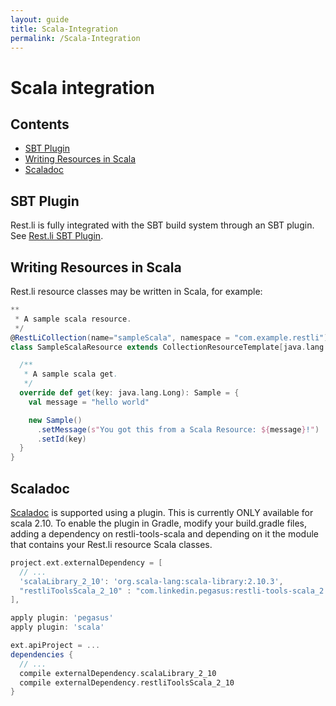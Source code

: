 ```yaml
---
layout: guide
title: Scala-Integration
permalink: /Scala-Integration
---
```

# Scala integration

## Contents

* [SBT Plugin](#sbt-plugin)
* [Writing Resources in Scala](#writing-resources-in-scala)
* [Scaladoc](#scaladoc)

## SBT Plugin

Rest.li is fully integrated with the SBT build system through an SBT plugin.  See [Rest.li SBT Plugin](https://github.com/linkedin/rest.li-sbt-plugin).

## Writing Resources in Scala

Rest.li resource classes may be written in Scala, for example:

```scala
**
 * A sample scala resource.
 */
@RestLiCollection(name="sampleScala", namespace = "com.example.restli")
class SampleScalaResource extends CollectionResourceTemplate[java.lang.Long, Sample] with PlayRequest {

  /**
   * A sample scala get.
   */
  override def get(key: java.lang.Long): Sample = {
    val message = "hello world"

    new Sample()
      .setMessage(s"You got this from a Scala Resource: ${message}!")
      .setId(key)
  }
}
```

## Scaladoc

[Scaladoc](http://docs.scala-lang.org/style/scaladoc.html) is supported using a plugin.  This is currently ONLY available for scala 2.10.  To enable the plugin in Gradle, modify your build.gradle files, adding a dependency on restli-tools-scala and depending on it the module that contains your Rest.li resource Scala classes.

```gradle
project.ext.externalDependency = [
  // ...
  'scalaLibrary_2_10': 'org.scala-lang:scala-library:2.10.3',
  "restliToolsScala_2_10" : "com.linkedin.pegasus:restli-tools-scala_2.10:"+pegasusVersion
],
```

```gradle
apply plugin: 'pegasus'
apply plugin: 'scala'

ext.apiProject = ...
dependencies {
  // ...
  compile externalDependency.scalaLibrary_2_10
  compile externalDependency.restliToolsScala_2_10
}
```
